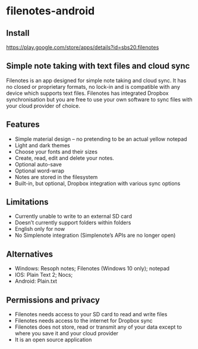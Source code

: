# filenotes-android

## Install
https://play.google.com/store/apps/details?id=sbs20.filenotes

## Simple note taking with text files and cloud sync
Filenotes is an app designed for simple note taking and cloud sync. It has no closed or proprietary formats, no lock-in and is compatible with any device which supports text files. Filenotes has integrated Dropbox synchronisation but you are free to use your own software to sync files with your cloud provider of choice.

## Features
 * Simple material design – no pretending to be an actual yellow notepad
 * Light and dark themes
 * Choose your fonts and their sizes
 * Create, read, edit and delete your notes.
 * Optional auto-save
 * Optional word-wrap
 * Notes are stored in the filesystem
 * Built-in, but optional, Dropbox integration with various sync options

## Limitations
 * Currently unable to write to an external SD card
 * Doesn’t currently support folders within folders
 * English only for now
 * No Simplenote integration (Simplenote’s APIs are no longer open)

## Alternatives
 * Windows: Resoph notes; Filenotes (Windows 10 only); notepad
 * IOS: Plain Text 2; Nocs; 
 * Android: Plain.txt

## Permissions and privacy
 * Filenotes needs access to your SD card to read and write files
 * Filenotes needs access to the internet for Dropbox sync
 * Filenotes does not store, read or transmit any of your data except to where you save it and your cloud provider
 * It is an open source application
